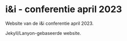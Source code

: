 # i&i - conferentie april 2023

Website van de i&i conferentie april 2023.

Jekyll/Lanyon-gebaseerde website.

